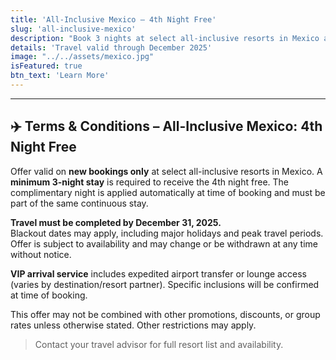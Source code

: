 ```yaml
---
title: 'All-Inclusive Mexico – 4th Night Free'
slug: 'all-inclusive-mexico'
description: "Book 3 nights at select all-inclusive resorts in Mexico and get the 4th night free + VIP arrival service. Beaches, margaritas, and no extra cost? That's a win."
details: 'Travel valid through December 2025'
image: "../../assets/mexico.jpg"
isFeatured: true
btn_text: 'Learn More'
---
```



---

## ✈️ Terms & Conditions – All-Inclusive Mexico: 4th Night Free

Offer valid on **new bookings only** at select all-inclusive resorts in Mexico. A **minimum 3-night stay** is required to receive the 4th night free. The complimentary night is applied automatically at time of booking and must be part of the same continuous stay.

**Travel must be completed by December 31, 2025.**  
Blackout dates may apply, including major holidays and peak travel periods. Offer is subject to availability and may change or be withdrawn at any time without notice.

**VIP arrival service** includes expedited airport transfer or lounge access (varies by destination/resort partner). Specific inclusions will be confirmed at time of booking.

This offer may not be combined with other promotions, discounts, or group rates unless otherwise stated. Other restrictions may apply.

> Contact your travel advisor for full resort list and availability.

